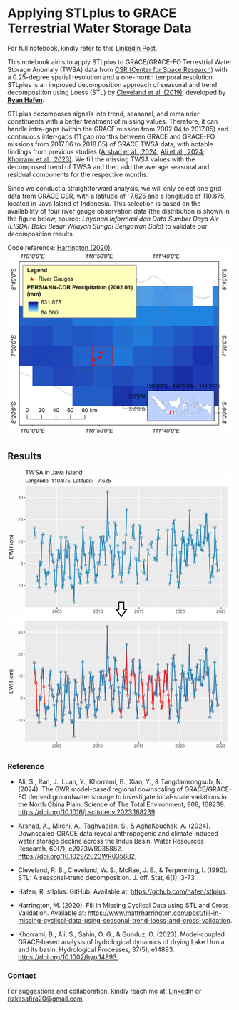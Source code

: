 # Applying STLplus to GRACE Terrestrial Water Storage Data
For full notebook, kindly refer to this [LinkedIn Post](https://www.linkedin.com/posts/rizka-amelia-dwi-safira_stlplus-application-activity-7297924878953787392-RWfc?utm_source=share&utm_medium=member_desktop&rcm=ACoAADP4obsBG1BaQnjiqW1ZQN2nJhShQCywGg4).

This notebook aims to apply STLplus to GRACE/GRACE-FO Terrestrial Water Storage Anomaly (TWSA) data from [CSR (Center for Space Research)](https://www2.csr.utexas.edu/grace/RL06_mascons.html) with a 0.25-degree spatial resolution and a one-month temporal resolution. STLplus is an improved decomposition approach of seasonal and trend decomposition using Loess (STL) by [Cleveland et al. (2019)](https://www.wessa.net/download/stl.pdf), developed by [**Ryan Hafen**](https://github.com/hafen/stlplus).

STLplus decomposes signals into trend, seasonal, and remainder constituents with a better treatment of missing values. Therefore, it can handle intra-gaps (within the GRACE mission from 2002.04 to 2017.05) and continuous inter-gaps (11 gap months between GRACE and GRACE-FO missions from 2017.06 to 2018.05) of GRACE TWSA data, with notable findings from previous studies ([Arshad et al., 2024](https://agupubs.onlinelibrary.wiley.com/doi/10.1029/2023WR035882); [Ali et al., 2024](https://doi.org/10.1016/j.scitotenv.2023.168239); [Khorrami et al., 2023)](https://onlinelibrary.wiley.com/doi/10.1002/hyp.14893). We fill the missing TWSA values with the decomposed trend of TWSA and then add the average seasonal and residual components for the respective months.

Since we conduct a straightforward analysis, we will only select one grid data from GRACE CSR, with a latitude of -7.625 and a longitude of 110.875, located in Java Island of Indonesia. This selection is based on the availability of four river gauge observation data (the distribution is shown in the figure below, source: _Layanan Informasi dan Data Sumber Daya Air (LISDA) Balai Besar Wilayah Sungai Bengawan Solo_) to validate our decomposition results.

Code reference: [Harrington (2020)](https://www.mattrharrington.com/post/fill-in-missing-cyclical-data-using-seasonal-trend-loess-and-cross-validation).
![Alt text](Focus-grid.png)

## Results
![Alt text](Results.png)

### Reference

-   Ali, S., Ran, J., Luan, Y., Khorrami, B., Xiao, Y., & Tangdamrongsub, N. (2024). The GWR model-based regional downscaling of GRACE/GRACE-FO derived groundwater storage to investigate local-scale variations in the North China Plain. Science of The Total Environment, 908, 168239. <https://doi.org/10.1016/j.scitotenv.2023.168239>.

-   Arshad, A., Mirchi, A., Taghvaeian, S., & AghaKouchak, A. (2024). Downscaled‐GRACE data reveal anthropogenic and climate‐induced water storage decline across the Indus Basin. Water Resources Research, 60(7), e2023WR035882. <https://doi.org/10.1029/2023WR035882.>

-   Cleveland, R. B., Cleveland, W. S., McRae, J. E., & Terpenning, I. (1990). STL: A seasonal-trend decomposition. J. off. Stat, 6(1), 3-73.

-   Hafen, R. stlplus. GitHub. Available at: <https://github.com/hafen/stlplus>.

-   Harrington, M. (2020). Fill in Missing Cyclical Data using STL and Cross Validation. Available at: <https://www.mattrharrington.com/post/fill-in-missing-cyclical-data-using-seasonal-trend-loess-and-cross-validation>.

-   Khorrami, B., Ali, S., Sahin, O. G., & Gunduz, O. (2023). Model‐coupled GRACE‐based analysis of hydrological dynamics of drying Lake Urmia and its basin. Hydrological Processes, 37(5), e14893. <https://doi.org/10.1002/hyp.14893.>

### Contact
For suggestions and collaboration, kindly reach me at: [LinkedIn](https://www.linkedin.com/in/rizka-amelia-dwi-safira/) or rizkasafira20@gmail.com.

